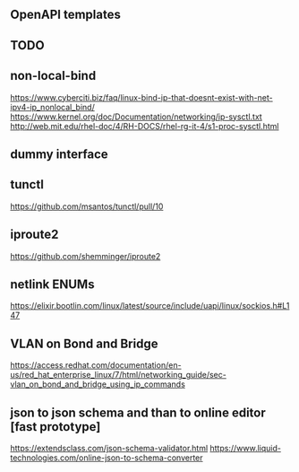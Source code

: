 OpenAPI templates
-----------------

TODO
----

## non-local-bind

https://www.cyberciti.biz/faq/linux-bind-ip-that-doesnt-exist-with-net-ipv4-ip_nonlocal_bind/
https://www.kernel.org/doc/Documentation/networking/ip-sysctl.txt
http://web.mit.edu/rhel-doc/4/RH-DOCS/rhel-rg-it-4/s1-proc-sysctl.html

## dummy interface

## tunctl
https://github.com/msantos/tunctl/pull/10

## iproute2
https://github.com/shemminger/iproute2

## netlink ENUMs
https://elixir.bootlin.com/linux/latest/source/include/uapi/linux/sockios.h#L147

## VLAN on Bond and Bridge 
https://access.redhat.com/documentation/en-us/red_hat_enterprise_linux/7/html/networking_guide/sec-vlan_on_bond_and_bridge_using_ip_commands

## json to json schema and than to online editor [fast prototype]
https://extendsclass.com/json-schema-validator.html
https://www.liquid-technologies.com/online-json-to-schema-converter
